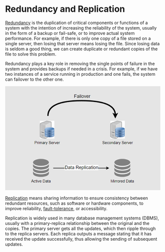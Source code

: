 # Redundancy and Replication

[Redundancy](https://en.wikipedia.org/wiki/Redundancy\_\(engineering\)) is the duplication of critical components or functions of a system with the intention of increasing the reliability of the system, usually in the form of a backup or fail-safe, or to improve actual system performance. For example, if there is only one copy of a file stored on a single server, then losing that server means losing the file. Since losing data is seldom a good thing, we can create duplicate or redundant copies of the file to solve this problem.

Redundancy plays a key role in removing the single points of failure in the system and provides backups if needed in a crisis. For example, if we have two instances of a service running in production and one fails, the system can failover to the other one.

![](<../../.gitbook/assets/image (25) (1) (1).png>)

[Replication](https://en.wikipedia.org/wiki/Replication\_\(computing\)) means sharing information to ensure consistency between redundant resources, such as software or hardware components, to improve reliability, [fault-tolerance](https://en.wikipedia.org/wiki/Fault\_tolerance), or accessibility.

Replication is widely used in many database management systems (DBMS), usually with a primary-replica relationship between the original and the copies. The primary server gets all the updates, which then ripple through to the replica servers. Each replica outputs a message stating that it has received the update successfully, thus allowing the sending of subsequent updates.
